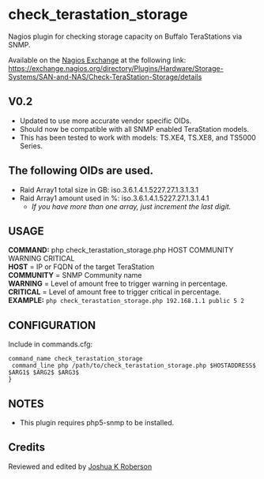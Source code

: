 # check_terastation_storage
Nagios plugin for checking storage capacity on Buffalo TeraStations via SNMP.

Available on the [Nagios Exchange](https://exchange.nagios.org) at the following link:  
<https://exchange.nagios.org/directory/Plugins/Hardware/Storage-Systems/SAN-and-NAS/Check-TeraStation-Storage/details>

## V0.2
* Updated to use more accurate vendor specific OIDs.
* Should now be compatible with all SNMP enabled TeraStation models.
* This has been tested to work with models: TS.XE4, TS.XE8, and TS5000 Series.

## The following OIDs are used.
* Raid Array1 total size in GB: iso.3.6.1.4.1.5227.27.1.3.1.3.1
* Raid Array1 amount used in %: iso.3.6.1.4.1.5227.27.1.3.1.4.1
  * _If you have more than one array, just increment the last digit._

## USAGE
**COMMAND:** php check_terastation_storage.php HOST COMMUNITY WARNING CRITICAL  
**HOST** = IP or FQDN of the target TeraStation  
**COMMUNITY** = SNMP Community name  
**WARNING** = Level of amount free to trigger warning in percentage.  
**CRITICAL** = Level of amount free to trigger critical in percentage.  
**EXAMPLE:** `php check_terastation_storage.php 192.168.1.1 public 5 2`  

## CONFIGURATION
Include in commands.cfg:
```define command{ 
command_name check_terastation_storage
 command_line php /path/to/check_terastation_storage.php $HOSTADDRESS$ $ARG1$ $ARG2$ $ARG3$
}
```

## NOTES
* This plugin requires php5-snmp to be installed.

## Credits
Reviewed and edited by [Joshua K Roberson](https://github.com/jroberson)

